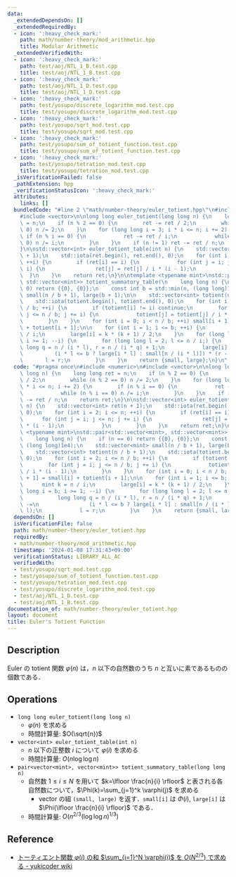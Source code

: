 ```yaml
---
data:
  _extendedDependsOn: []
  _extendedRequiredBy:
  - icon: ':heavy_check_mark:'
    path: math/number-theory/mod_arithmetic.hpp
    title: Modular Arithmetic
  _extendedVerifiedWith:
  - icon: ':heavy_check_mark:'
    path: test/aoj/NTL_1_B.test.cpp
    title: test/aoj/NTL_1_B.test.cpp
  - icon: ':heavy_check_mark:'
    path: test/aoj/NTL_1_D.test.cpp
    title: test/aoj/NTL_1_D.test.cpp
  - icon: ':heavy_check_mark:'
    path: test/yosupo/discrete_logarithm_mod.test.cpp
    title: test/yosupo/discrete_logarithm_mod.test.cpp
  - icon: ':heavy_check_mark:'
    path: test/yosupo/sqrt_mod.test.cpp
    title: test/yosupo/sqrt_mod.test.cpp
  - icon: ':heavy_check_mark:'
    path: test/yosupo/sum_of_totient_function.test.cpp
    title: test/yosupo/sum_of_totient_function.test.cpp
  - icon: ':heavy_check_mark:'
    path: test/yosupo/tetration_mod.test.cpp
    title: test/yosupo/tetration_mod.test.cpp
  _isVerificationFailed: false
  _pathExtension: hpp
  _verificationStatusIcon: ':heavy_check_mark:'
  attributes:
    links: []
  bundledCode: "#line 2 \"math/number-theory/euler_totient.hpp\"\n#include <numeric>\n\
    #include <vector>\n\nlong long euler_totient(long long n) {\n    long long ret\
    \ = n;\n    if (n % 2 == 0) {\n        ret -= ret / 2;\n        while (n % 2 ==\
    \ 0) n /= 2;\n    }\n    for (long long i = 3; i * i <= n; i += 2) {\n       \
    \ if (n % i == 0) {\n            ret -= ret / i;\n            while (n % i ==\
    \ 0) n /= i;\n        }\n    }\n    if (n != 1) ret -= ret / n;\n    return ret;\n\
    }\n\nstd::vector<int> euler_totient_table(int n) {\n    std::vector<int> ret(n\
    \ + 1);\n    std::iota(ret.begin(), ret.end(), 0);\n    for (int i = 2; i <= n;\
    \ ++i) {\n        if (ret[i] == i) {\n            for (int j = i; j <= n; j +=\
    \ i) {\n                ret[j] = ret[j] / i * (i - 1);\n            }\n      \
    \  }\n    }\n    return ret;\n}\n\ntemplate <typename mint>\nstd::pair<std::vector<mint>,\
    \ std::vector<mint>> totient_summatory_table(\n    long long n) {\n    if (n ==\
    \ 0) return {{0}, {0}};\n    const int b = std::min(n, (long long)1e4);\n    std::vector<mint>\
    \ small(n / b + 1), large(b + 1);\n\n    std::vector<int> totient(n / b + 1);\n\
    \    std::iota(totient.begin(), totient.end(), 0);\n    for (int i = 2; i <= n\
    \ / b; ++i) {\n        if (totient[i] != i) continue;\n        for (int j = i;\
    \ j <= n / b; j += i) {\n            totient[j] = totient[j] / i * (i - 1);\n\
    \        }\n    }\n    for (int i = 0; i < n / b; ++i) small[i + 1] = small[i]\
    \ + totient[i + 1];\n\n    for (int i = 1; i <= b; ++i) {\n        mint k = n\
    \ / i;\n        large[i] = k * (k + 1) / 2;\n    }\n    for (long long i = b;\
    \ i >= 1; --i) {\n        for (long long l = 2; l <= n / i;) {\n            long\
    \ long q = n / (i * l), r = n / (i * q) + 1;\n            large[i] -=\n      \
    \          (i * l <= b ? large[i * l] : small[n / (i * l)]) * (r - l);\n     \
    \       l = r;\n        }\n    }\n    return {small, large};\n}\n"
  code: "#pragma once\n#include <numeric>\n#include <vector>\n\nlong long euler_totient(long\
    \ long n) {\n    long long ret = n;\n    if (n % 2 == 0) {\n        ret -= ret\
    \ / 2;\n        while (n % 2 == 0) n /= 2;\n    }\n    for (long long i = 3; i\
    \ * i <= n; i += 2) {\n        if (n % i == 0) {\n            ret -= ret / i;\n\
    \            while (n % i == 0) n /= i;\n        }\n    }\n    if (n != 1) ret\
    \ -= ret / n;\n    return ret;\n}\n\nstd::vector<int> euler_totient_table(int\
    \ n) {\n    std::vector<int> ret(n + 1);\n    std::iota(ret.begin(), ret.end(),\
    \ 0);\n    for (int i = 2; i <= n; ++i) {\n        if (ret[i] == i) {\n      \
    \      for (int j = i; j <= n; j += i) {\n                ret[j] = ret[j] / i\
    \ * (i - 1);\n            }\n        }\n    }\n    return ret;\n}\n\ntemplate\
    \ <typename mint>\nstd::pair<std::vector<mint>, std::vector<mint>> totient_summatory_table(\n\
    \    long long n) {\n    if (n == 0) return {{0}, {0}};\n    const int b = std::min(n,\
    \ (long long)1e4);\n    std::vector<mint> small(n / b + 1), large(b + 1);\n\n\
    \    std::vector<int> totient(n / b + 1);\n    std::iota(totient.begin(), totient.end(),\
    \ 0);\n    for (int i = 2; i <= n / b; ++i) {\n        if (totient[i] != i) continue;\n\
    \        for (int j = i; j <= n / b; j += i) {\n            totient[j] = totient[j]\
    \ / i * (i - 1);\n        }\n    }\n    for (int i = 0; i < n / b; ++i) small[i\
    \ + 1] = small[i] + totient[i + 1];\n\n    for (int i = 1; i <= b; ++i) {\n  \
    \      mint k = n / i;\n        large[i] = k * (k + 1) / 2;\n    }\n    for (long\
    \ long i = b; i >= 1; --i) {\n        for (long long l = 2; l <= n / i;) {\n \
    \           long long q = n / (i * l), r = n / (i * q) + 1;\n            large[i]\
    \ -=\n                (i * l <= b ? large[i * l] : small[n / (i * l)]) * (r -\
    \ l);\n            l = r;\n        }\n    }\n    return {small, large};\n}"
  dependsOn: []
  isVerificationFile: false
  path: math/number-theory/euler_totient.hpp
  requiredBy:
  - math/number-theory/mod_arithmetic.hpp
  timestamp: '2024-01-08 17:31:43+09:00'
  verificationStatus: LIBRARY_ALL_AC
  verifiedWith:
  - test/yosupo/sqrt_mod.test.cpp
  - test/yosupo/sum_of_totient_function.test.cpp
  - test/yosupo/tetration_mod.test.cpp
  - test/yosupo/discrete_logarithm_mod.test.cpp
  - test/aoj/NTL_1_D.test.cpp
  - test/aoj/NTL_1_B.test.cpp
documentation_of: math/number-theory/euler_totient.hpp
layout: document
title: Euler's Totient Function
---
```


## Description

Euler の totient 関数 $\varphi(n)$ は，$n$ 以下の自然数のうち $n$ と互いに素であるものの個数である．

## Operations

- `long long euler_totient(long long n)`
    - $\varphi(n)$ を求める
    - 時間計算量: $O(\sqrt{n})$
- `vector<int> euler_totient_table(int n)`
    - $n$ 以下の正整数 $i$ について $\varphi(i)$ を求める
    - 時間計算量: $O(n \log\log n)$
- `pair<vector<mint>, vector<mint>> totient_summatory_table(long long n)`
    - 自然数 $1\leq i \leq N$ を用いて $k=\lfloor \frac{n}{i} \rfloor$ と表される各自然数について，$\Phi(k)=\sum_{j=1}^k \varphi(j)$ を求める
        - vector の組 `(small, large)` を返す．`small[i]` は $\Phi(i)$, `large[i]` は $\Phi(\lfloor \frac{n}{i} \rfloor)$ である．
    - 時間計算量: $O(n^{2/3}(\log\log n)^{1/3})$

## Reference

- [トーティエント関数 $\varphi(i)$ の和 $\sum_{i=1}^N \varphi(i)$ を $O(N^{2/3})$
で求める - yukicoder wiki](https://yukicoder.me/wiki/sum_totient)